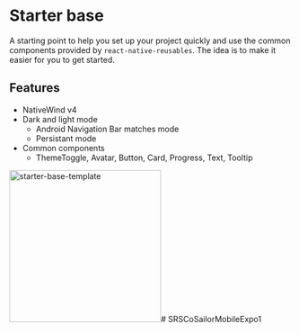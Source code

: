# Starter base

A starting point to help you set up your project quickly and use the common components provided by `react-native-reusables`. The idea is to make it easier for you to get started.

## Features

- NativeWind v4
- Dark and light mode
    - Android Navigation Bar matches mode
    - Persistant mode
- Common components
    - ThemeToggle, Avatar, Button, Card, Progress, Text, Tooltip

<img src="https://github.com/mrzachnugent/react-native-reusables/assets/63797719/42c94108-38a7-498b-9c70-18640420f1bc"
     alt="starter-base-template"
     style="width:270px;" /># SRSCoSailorMobileExpo1

